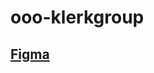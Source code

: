 # ooo-klerkgroup

## [Figma](https://www.figma.com/file/F2qhd2q7PcL9zfIA7y500A/Testing?type=design&node-id=0-1&mode=design&t=ouEUZU3qDLkkc1Ya-0)